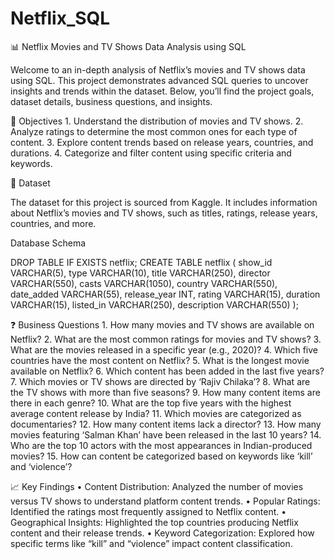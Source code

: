 # Netflix_SQL

📊 Netflix Movies and TV Shows Data Analysis using SQL

Welcome to an in-depth analysis of Netflix’s movies and TV shows data using SQL. This project demonstrates advanced SQL queries to uncover insights and trends within the dataset. Below, you’ll find the project goals, dataset details, business questions, and insights.

🎯 Objectives
	1.	Understand the distribution of movies and TV shows.
	2.	Analyze ratings to determine the most common ones for each type of content.
	3.	Explore content trends based on release years, countries, and durations.
	4.	Categorize and filter content using specific criteria and keywords.

📂 Dataset

The dataset for this project is sourced from Kaggle. It includes information about Netflix’s movies and TV shows, such as titles, ratings, release years, countries, and more.

Database Schema

DROP TABLE IF EXISTS netflix;
CREATE TABLE netflix (
    show_id      VARCHAR(5),
    type         VARCHAR(10),
    title        VARCHAR(250),
    director     VARCHAR(550),
    casts        VARCHAR(1050),
    country      VARCHAR(550),
    date_added   VARCHAR(55),
    release_year INT,
    rating       VARCHAR(15),
    duration     VARCHAR(15),
    listed_in    VARCHAR(250),
    description  VARCHAR(550)
);

❓ Business Questions
	1.	How many movies and TV shows are available on Netflix?
	2.	What are the most common ratings for movies and TV shows?
	3.	What are the movies released in a specific year (e.g., 2020)?
	4.	Which five countries have the most content on Netflix?
	5.	What is the longest movie available on Netflix?
	6.	Which content has been added in the last five years?
	7.	Which movies or TV shows are directed by ‘Rajiv Chilaka’?
	8.	What are the TV shows with more than five seasons?
	9.	How many content items are there in each genre?
	10.	What are the top five years with the highest average content release by India?
	11.	Which movies are categorized as documentaries?
	12.	How many content items lack a director?
	13.	How many movies featuring ‘Salman Khan’ have been released in the last 10 years?
	14.	Who are the top 10 actors with the most appearances in Indian-produced movies?
	15.	How can content be categorized based on keywords like ‘kill’ and ‘violence’?

📈 Key Findings
	•	Content Distribution: Analyzed the number of movies versus TV shows to understand platform content trends.
	•	Popular Ratings: Identified the ratings most frequently assigned to Netflix content.
	•	Geographical Insights: Highlighted the top countries producing Netflix content and their release trends.
	•	Keyword Categorization: Explored how specific terms like “kill” and “violence” impact content classification.

